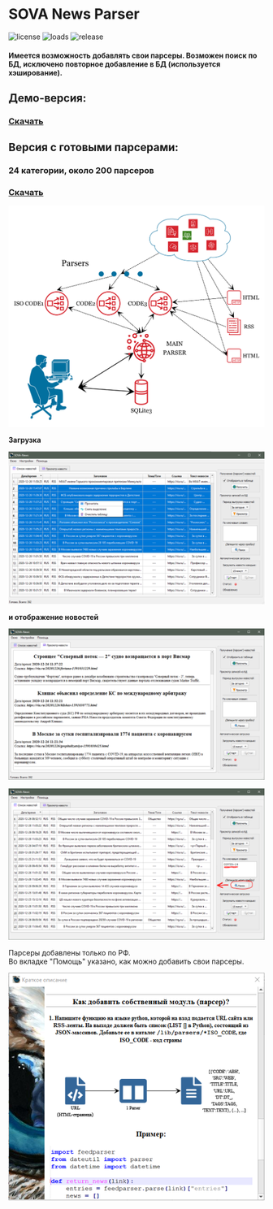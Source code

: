 # SOVA News Parser
![license](https://img.shields.io/github/license/uav-profile/SOVA-NP.svg)
![loads](https://img.shields.io/github/downloads/uav-profile/SOVA-NP/total.svg)
![release](https://badgen.net/github/release/uav-profile/SOVA-NP)

#### Имеется возможность добавлять свои парсеры. Возможен поиск по БД, исключено повторное добавление в БД (используется хэширование). 

## Демо-версия:
### <a href="https://github.com/uav-profile/SOVA-NP/releases/download/v1.0.0/SOVA.News.Setup.exe"> Скачать </a>

## Версия с готовыми парсерами:
### 24 категории, около 200 парсеров
### <a href="https://github.com/uav-profile/SOVA-NP/releases/download/1.2.0/SOVA.News.Setup.exe"> Скачать </a>

![](https://github.com/uav-profile/SOVA-NP/blob/main/src/scheme_s.png)

<b>Загрузка
 
![](https://github.com/uav-profile/SOVA-NP/blob/main/src/screen1.png)

и отображение новостей</b>

![](https://github.com/uav-profile/SOVA-NP/blob/main/src/screen2.PNG)


![](https://github.com/uav-profile/SOVA-NP/blob/main/src/screen3.PNG)

Парсеры добавлены только по РФ.<br>Во вкладке "Помощь" указано, как можно добавить свои парсеры.

<p align="center">

![](https://github.com/uav-profile/SOVA-NP/blob/main/src/screen4.PNG)
